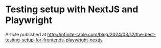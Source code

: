 # Testing setup with NextJS and Playwright

Article published at http://infinite-table.com/blog/2024/03/12/the-best-testing-setup-for-frontends-playwright-nextjs

